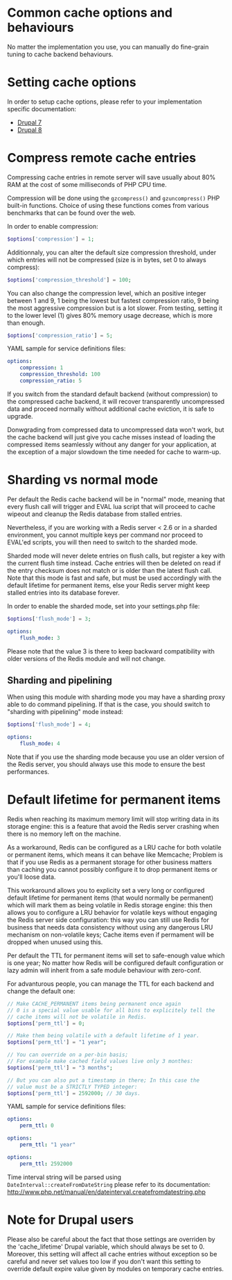 # Common cache options and behaviours

No matter the implementation you use, you can manually do fine-grain tuning to
cache backend behaviours.


# Setting cache options

In order to setup cache options, please refer to your implementation specific
documentation:

 *  [Drupal 7](drupal7.md)
 *  [Drupal 8](drupal8.md)


# Compress remote cache entries

Compressing cache entries in remote server will save usually about 80% RAM at
the cost of some milliseconds of PHP CPU time.

Compression will be done using the ``gzcompress()`` and ``gzuncompress()`` PHP
built-in functions. Choice of using these functions comes from various
benchmarks that can be found over the web.

In order to enable compression:

```php
$options['compression'] = 1;
```

Additionnaly, you can alter the default size compression threshold, under which
entries will not be compressed (size is in bytes, set 0 to always compress):

```php
$options['compression_threshold'] = 100;
```

You can also change the compression level, which an positive integer between
1 and 9, 1 being the lowest but fastest compression ratio, 9 being the most
aggressive compression but is a lot slower. From testing, setting it to the
lower level (1) gives 80% memory usage decrease, which is more than enough.

```php
$options['compression_ratio'] = 5;
```

YAML sample for service definitions files:
```yaml
options:
    compression: 1
    compression_threshold: 100
    compression_ratio: 5
```

If you switch from the standard default backend (without compression) to the
compressed cache backend, it will recover transparently uncompressed data and
proceed normally without additional cache eviction, it is safe to upgrade.

Donwgrading from compressed data to uncompressed data won't work, but the
cache backend will just give you cache misses instead of loading the compressed
items seamlessly without any danger for your application, at the exception of a
major slowdown the time needed for cache to warm-up.


# Sharding vs normal mode

Per default the Redis cache backend will be in "normal" mode, meaning that
every flush call will trigger and EVAL lua script that will proceed to cache
wipeout and cleanup the Redis database from stalled entries.

Nevertheless, if you are working with a Redis server < 2.6 or in a sharded
environment, you cannot multiple keys per command nor proceed to EVAL'ed
scripts, you will then need to switch to the sharded mode.

Sharded mode will never delete entries on flush calls, but register a key
with the current flush time instead. Cache entries will then be deleted on
read if the entry checksum does not match or is older than the latest flush
call. Note that this mode is fast and safe, but must be used accordingly
with the default lifetime for permanent items, else your Redis server might
keep stalled entries into its database forever.

In order to enable the sharded mode, set into your settings.php file:

```php
$options['flush_mode'] = 3;
```

```yaml
options:
    flush_mode: 3
```

Please note that the value 3 is there to keep backward compatibility with
older versions of the Redis module and will not change.


## Sharding and pipelining

When using this module with sharding mode you may have a sharding proxy able to
do command pipelining. If that is the case, you should switch to "sharding with
pipelining" mode instead:

```php
$options['flush_mode'] = 4;
```

```yaml
options:
    flush_mode: 4
```

Note that if you use the sharding mode because you use an older version of the
Redis server, you should always use this mode to ensure the best performances.


# Default lifetime for permanent items

Redis when reaching its maximum memory limit will stop writing data in its
storage engine: this is a feature that avoid the Redis server crashing when
there is no memory left on the machine.

As a workaround, Redis can be configured as a LRU cache for both volatile or
permanent items, which means it can behave like Memcache; Problem is that if
you use Redis as a permanent storage for other business matters than caching
you cannot possibly configure it to drop permanent items or you'll loose data.

This workaround allows you to explicity set a very long or configured default
lifetime for permanent items (that would normally be permanent) which
will mark them as being volatile in Redis storage engine: this then allows you
to configure a LRU behavior for volatile keys without engaging the Redis server
side configuration: this way you can still use Redis for business that needs
data consistency without using any dangerous LRU mechanism on non-volatile keys;
Cache items even if permament will be dropped when unused using this.

Per default the TTL for permanent items will set to safe-enough value which is
one year; No matter how Redis will be configured default configuration or lazy
admin will inherit from a safe module behaviour with zero-conf.

For advanturous people, you can manage the TTL for each backend and change
the default one:

```php
// Make CACHE_PERMANENT items being permanent once again
// 0 is a special value usable for all bins to explicitely tell the
// cache items will not be volatile in Redis.
$options['perm_ttl'] = 0;

// Make them being volatile with a default lifetime of 1 year.
$options['perm_ttl'] = "1 year";

// You can override on a per-bin basis;
// For example make cached field values live only 3 monthes:
$options['perm_ttl'] = "3 months";

// But you can also put a timestamp in there; In this case the
// value must be a STRICTLY TYPED integer:
$options['perm_ttl'] = 2592000; // 30 days.
```

YAML sample for service definitions files:
```yaml
options:
    perm_ttl: 0

options:
    perm_ttl: "1 year"

options:
    perm_ttl: 2592000
```

Time interval string will be parsed using ``DateInterval::createFromDateString``
please refer to its documentation:
http://www.php.net/manual/en/dateinterval.createfromdatestring.php


# Note for Drupal users

Please also be careful about the fact that those settings are overriden by
the 'cache_lifetime' Drupal variable, which should always be set to 0.
Moreover, this setting will affect all cache entries without exception so
be careful and never set values too low if you don't want this setting to
override default expire value given by modules on temporary cache entries.

